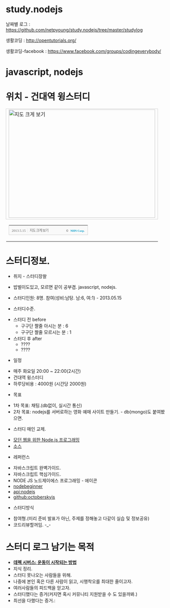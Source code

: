 study.nodejs
============

날짜별 로그 : https://github.com/netpyoung/study.nodejs/tree/master/studylog

생활코딩 : http://opentutorials.org/

생활코딩-facebook : https://www.facebook.com/groups/codingeverybody/

# javascript, nodejs

# 위치 - 건대역 윙스터디
<table cellpadding="0" cellspacing="0" width="462"> <tr> <td style="border:1px solid #cecece;"><a href="http://map.naver.com/?dlevel=13&lat=37.5403974&lng=127.0687361&searchCoord=127.0824383%3B37.5345076&query=6rG064yAIOycmeyKpO2EsOuUlA%3D%3D&menu=location&tab=1&mapMode=0&enc=b64" target="_blank"><img src="http://prt.map.naver.com/mashupmap/print?key=p1368546827027_-468616622" width="460" height="340" alt="지도 크게 보기" title="지도 크게 보기" border="0" style="vertical-align:top;"/></a></td> </tr> <tr> <td>  <table cellpadding="0" cellspacing="0" width="100%">  <tr>  <td height="30" bgcolor="#f9f9f9" align="left" style="padding-left:9px; border-left:1px solid #cecece; border-bottom:1px solid #cecece;">   <span style="font-family: tahoma; font-size: 11px; color:#666;">2013.5.15</span>&nbsp;<span style="font-size: 11px; color:#e5e5e5;">|</span>&nbsp;<a style="font-family: dotum,sans-serif; font-size: 11px; color:#666; text-decoration: none; letter-spacing: -1px;" href="http://map.naver.com/?dlevel=13&lat=37.5403974&lng=127.0687361&searchCoord=127.0824383%3B37.5345076&query=6rG064yAIOycmeyKpO2EsOuUlA%3D%3D&menu=location&tab=1&mapMode=0&enc=b64" target="_blank">지도 크게 보기</a>  </td>  <td width="98" bgcolor="#f9f9f9" align="right" style="text-align:right; padding-right:9px; border-right:1px solid #cecece; border-bottom:1px solid #cecece;">   <span style="float:right;"><span style="font-size:9px; font-family:Verdana, sans-serif; color:#444;">&copy;&nbsp;</span>&nbsp;<a style="font-family:tahoma; font-size:9px; font-weight:bold; color:#009bc8; text-decoration:none;" href="http://www.nhncorp.com" target="_blank">NHN Corp.</a></span>  </td>  </tr>  </table> </td> </tr>  </table>


# 스터디정보.
* 취지 - 스터디장왈
 - 밥벌이도있고, 모르면 같이 공부겸. javascript, nodejs.

* 스터디인원: 8명. 참여(성비:남탕. 남:6, 여:1) - 2013.05.15

* 스터디수준.
 - 스터디 전 before
     - 구구단 짤줄 아시는 분 : 6
     - 구구단 짤줄 모르시는 분 : 1
 - 스터디 후 after
     - ????
     - ????

* 일정
 - 매주 화요일 20:00 ~ 22:00(2시간)
 - 건대역 윙스터디
 - 하루당비용 : 4000원 (시간당 2000원)

* 목표
 - 1차 목표: 채팅.(db없이, 실시간 통신)
 - 2차 목표: nodejs를 서버로하는 영화 예매 사이트 만들기. - db(mongo)도 붙여봤으면.

* 스터디 매인 교제.
 - [모던 웹을 위한 Node.js 프로그래밍]
 - [소스][src:모던 웹을 위한 Node.js 프로그래밍]

* 레퍼런스
 - 자바스크립트 완벽가이드.
 - 자바스크립트 핵심가이드.
 - NODE JS 노드제이에스 프로그래밍 - 에이콘
 - [nodebeginner]
 - [api:nodejs]
 - [github:octoberskyjs]

* 스터디방식
 - 참여형.(미리 준비 발표가 아닌, 주제를 정해놓고 다같이 실습 및 정보공유)
 - 코드리뷰할꺼임. -_-

# 스터디 로그 남기는 목적
- __[데렉 시버스: 운동이 시작되는 방법]__
- 지식 정리.
- 스터디 못나오는 사람들을 위해.
- 나중에 본인 혹은 다른 사람이 읽고, 시행착오를 최대한 줄이고자.
- 여러사람들의 피드백을 얻고자.
- 스터디했다는 증거(커지면 혹시 커뮤니티 지원받을 수 도 있을까봐.)
- 최선을 다했다는 증거.:

[모던 웹을 위한 Node.js 프로그래밍]: www.hanb.co.kr/book/look.html?isbn=978-89-7914-888-6
[src:모던 웹을 위한 Node.js 프로그래밍]: https://github.com/rintiantta/hanbit.modern.node
[nodebeginner]: http://www.nodebeginner.org/
[wiki:Nodejs]: http://en.wikipedia.org/wiki/Nodejs
[api:nodejs]: http://nodejs.org/docs/latest/api/
[데렉 시버스: 운동이 시작되는 방법]: http://www.ted.com/talks/lang/ko/derek_sivers_how_to_start_a_movement.html
[github:octoberskyjs]: https://github.com/octoberskyjs/home
